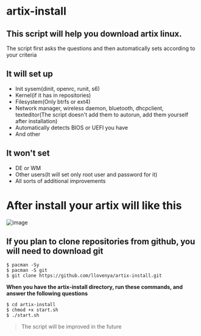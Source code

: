 # artix-install
## This script will help you download artix linux.
The script first asks the questions and then automatically sets according to your criteria

## It will set up
* Init sysem(dinit, openrc, runit, s6)
* Kernel(if it has in repositories)
* Filesystem(Only btrfs or ext4)
* Network manager, wireless daemon, bluetooth, dhcpclient, texteditor(The script doesn't add them to autorun, add them yourself after installation)
* Automatically detects BIOS or UEFI you have
* And other
## It won't set
* DE or WM
* Other users(It will set only root user and password for it)
* All sorts of additional improvements
# After install your artix will like this
  ![image](https://github.com/user-attachments/assets/76c2de86-f562-47b0-8d05-8f58cae0dfa2)

## **If you plan to clone repositories from github, you will need to download git**
```
$ pacman -Sy
$ pacman -S git
$ git clone https://github.com/llovenya/artix-install.git
```

**When you have the artix-install directory, run these commands, and answer the following questions**
```
$ cd artix-install
$ chmod +x start.sh
$ ./start.sh
```
> The script will be improved in the future
